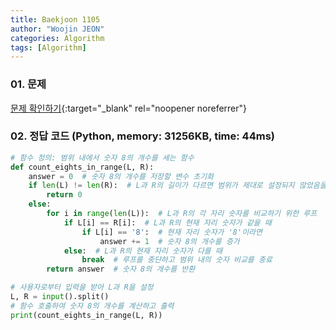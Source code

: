 ```yaml
---
title: Baekjoon 1105
author: "Woojin JEON"
categories: Algorithm
tags: [Algorithm]
---
```


### 01. 문제

[문제 확인하기](https://www.acmicpc.net/problem/1105){:target="_blank" rel="noopener noreferrer"}

### 02. 정답 코드 (Python, memory: 31256KB, time: 44ms)

```Python
# 함수 정의: 범위 내에서 숫자 8의 개수를 세는 함수
def count_eights_in_range(L, R):
    answer = 0  # 숫자 8의 개수를 저장할 변수 초기화
    if len(L) != len(R):  # L과 R의 길이가 다르면 범위가 제대로 설정되지 않았음을 의미하므로 0을 반환
        return 0
    else:
        for i in range(len(L)):  # L과 R의 각 자리 숫자를 비교하기 위한 루프
            if L[i] == R[i]:  # L과 R의 현재 자리 숫자가 같을 때
                if L[i] == '8':  # 현재 자리 숫자가 '8'이라면
                    answer += 1  # 숫자 8의 개수를 증가
            else:  # L과 R의 현재 자리 숫자가 다를 때
                break  # 루프를 중단하고 범위 내의 숫자 비교를 종료
        return answer  # 숫자 8의 개수를 반환

# 사용자로부터 입력을 받아 L과 R을 설정
L, R = input().split()
# 함수 호출하여 숫자 8의 개수를 계산하고 출력
print(count_eights_in_range(L, R))
```
